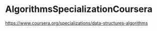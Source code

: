 # AlgorithmsSpecializationCoursera
https://www.coursera.org/specializations/data-structures-algorithms
